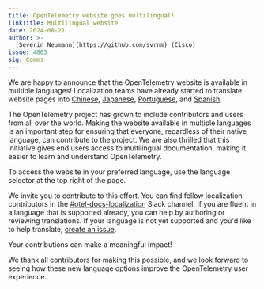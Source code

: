 ```yaml
---
title: OpenTelemetry website goes multilingual!
linkTitle: Multilingual website
date: 2024-08-21
author: >-
  [Severin Neumann](https://github.com/svrnm) (Cisco)
issue: 4863
sig: Comms
---
```


We are happy to announce that the OpenTelemetry website is available in multiple
languages! Localization teams have already started to translate website pages
into [Chinese](/zh), [Japanese](/ja), [Portuguese](/pt), and [Spanish](/es).

The OpenTelemetry project has grown to include contributors and users from all
over the world. Making the website available in multiple languages is an
important step for ensuring that everyone, regardless of their native language,
can contribute to the project. We are also thrilled that this initiative gives
end users access to multilingual documentation, making it easier to learn and
understand OpenTelemetry.

To access the website in your preferred language, use the language selector at
the top right of the page.

We invite you to contribute to this effort. You can find fellow localization
contributors in the
[#otel-docs-localization](https://cloud-native.slack.com/archives/C076RUAGP37)
Slack channel. If you are fluent in a language that is supported already, you
can help by authoring or reviewing translations. If your language is not yet
supported and you'd like to help translate,
[create an issue](<https://github.com/open-telemetry/opentelemetry.io/issues/new?title=Add+%3CYOUR%20LANGUAGE%3E+(%3CYOUR+CODE%3E)+version+of+website+pages&body=%3C!--+Provide+github+handles+of+at+least+2+people+that+will+work+on+this+translation+project%20--%3E>).

Your contributions can make a meaningful impact!

We thank all contributors for making this possible, and we look forward to
seeing how these new language options improve the OpenTelemetry user experience.

